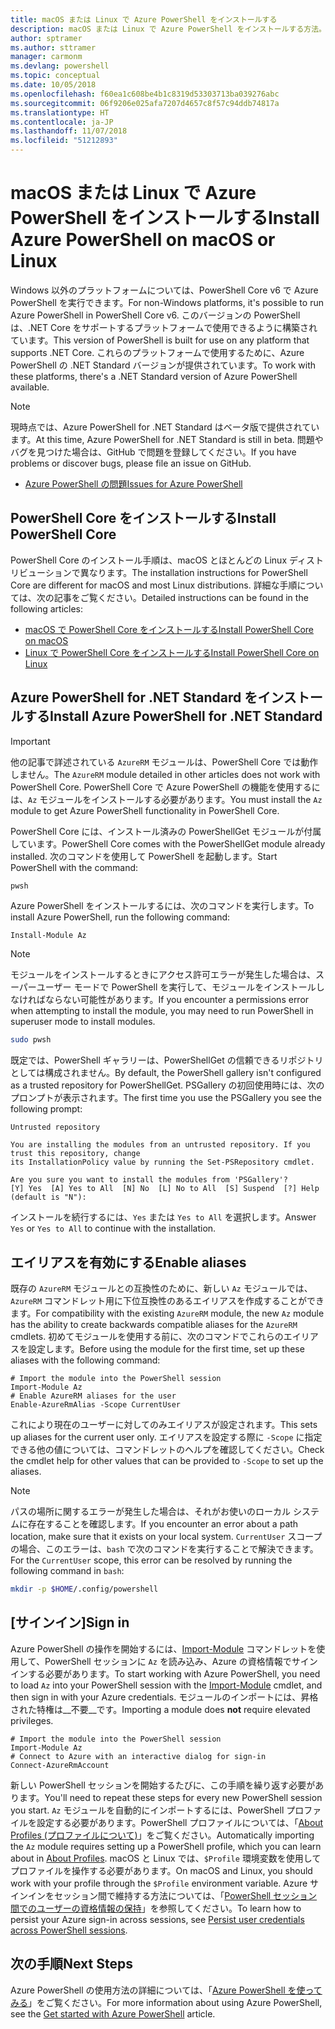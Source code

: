 ```yaml
---
title: macOS または Linux で Azure PowerShell をインストールする
description: macOS または Linux で Azure PowerShell をインストールする方法。
author: sptramer
ms.author: sttramer
manager: carmonm
ms.devlang: powershell
ms.topic: conceptual
ms.date: 10/05/2018
ms.openlocfilehash: f60ea1c608be4b1c8319d53303713ba039276abc
ms.sourcegitcommit: 06f9206e025afa7207d4657c8f57c94ddb74817a
ms.translationtype: HT
ms.contentlocale: ja-JP
ms.lasthandoff: 11/07/2018
ms.locfileid: "51212893"
---
```

# <a name="install-azure-powershell-on-macos-or-linux"></a><span data-ttu-id="36947-103">macOS または Linux で Azure PowerShell をインストールする</span><span class="sxs-lookup"><span data-stu-id="36947-103">Install Azure PowerShell on macOS or Linux</span></span>

<span data-ttu-id="36947-104">Windows 以外のプラットフォームについては、PowerShell Core v6 で Azure PowerShell を実行できます。</span><span class="sxs-lookup"><span data-stu-id="36947-104">For non-Windows platforms, it's possible to run Azure PowerShell in PowerShell Core v6.</span></span> <span data-ttu-id="36947-105">このバージョンの PowerShell は、.NET Core をサポートするプラットフォームで使用できるように構築されています。</span><span class="sxs-lookup"><span data-stu-id="36947-105">This version of PowerShell is built for use on any platform that supports .NET Core.</span></span> <span data-ttu-id="36947-106">これらのプラットフォームで使用するために、Azure PowerShell の .NET Standard バージョンが提供されています。</span><span class="sxs-lookup"><span data-stu-id="36947-106">To work with these platforms, there's a .NET Standard version of Azure PowerShell available.</span></span>

> [!NOTE]
> <span data-ttu-id="36947-107">現時点では、Azure PowerShell for .NET Standard はベータ版で提供されています。</span><span class="sxs-lookup"><span data-stu-id="36947-107">At this time, Azure PowerShell for .NET Standard is still in beta.</span></span>
> <span data-ttu-id="36947-108">問題やバグを見つけた場合は、GitHub で問題を登録してください。</span><span class="sxs-lookup"><span data-stu-id="36947-108">If you have problems or discover bugs, please file an issue on GitHub.</span></span>
>
> * [<span data-ttu-id="36947-109">Azure PowerShell の問題</span><span class="sxs-lookup"><span data-stu-id="36947-109">Issues for Azure PowerShell</span></span>](https://github.com/azure/azure-docs-powershell/issues)

## <a name="install-powershell-core"></a><span data-ttu-id="36947-110">PowerShell Core をインストールする</span><span class="sxs-lookup"><span data-stu-id="36947-110">Install PowerShell Core</span></span>

<span data-ttu-id="36947-111">PowerShell Core のインストール手順は、macOS とほとんどの Linux ディストリビューションで異なります。</span><span class="sxs-lookup"><span data-stu-id="36947-111">The installation instructions for PowerShell Core are different for macOS and most Linux distributions.</span></span>
<span data-ttu-id="36947-112">詳細な手順については、次の記事をご覧ください。</span><span class="sxs-lookup"><span data-stu-id="36947-112">Detailed instructions can be found in the following articles:</span></span>

* [<span data-ttu-id="36947-113">macOS で PowerShell Core をインストールする</span><span class="sxs-lookup"><span data-stu-id="36947-113">Install PowerShell Core on macOS</span></span>](/powershell/scripting/setup/installing-powershell-core-on-macos)
* [<span data-ttu-id="36947-114">Linux で PowerShell Core をインストールする</span><span class="sxs-lookup"><span data-stu-id="36947-114">Install PowerShell Core on Linux</span></span>](/powershell/scripting/setup/installing-powershell-core-on-linux)

## <a name="install-azure-powershell-for-net-standard"></a><span data-ttu-id="36947-115">Azure PowerShell for .NET Standard をインストールする</span><span class="sxs-lookup"><span data-stu-id="36947-115">Install Azure PowerShell for .NET Standard</span></span>

> [!IMPORTANT]
> <span data-ttu-id="36947-116">他の記事で詳述されている `AzureRM` モジュールは、PowerShell Core では動作しません。</span><span class="sxs-lookup"><span data-stu-id="36947-116">The `AzureRM` module detailed in other articles does not work with PowerShell Core.</span></span>
> <span data-ttu-id="36947-117">PowerShell Core で Azure PowerShell の機能を使用するには、`Az` モジュールをインストールする必要があります。</span><span class="sxs-lookup"><span data-stu-id="36947-117">You must install the `Az` module to get Azure PowerShell functionality in PowerShell Core.</span></span>

<span data-ttu-id="36947-118">PowerShell Core には、インストール済みの PowerShellGet モジュールが付属しています。</span><span class="sxs-lookup"><span data-stu-id="36947-118">PowerShell Core comes with the PowerShellGet module already installed.</span></span> <span data-ttu-id="36947-119">次のコマンドを使用して PowerShell を起動します。</span><span class="sxs-lookup"><span data-stu-id="36947-119">Start PowerShell with the command:</span></span>

```bash
pwsh
```

<span data-ttu-id="36947-120">Azure PowerShell をインストールするには、次のコマンドを実行します。</span><span class="sxs-lookup"><span data-stu-id="36947-120">To install Azure PowerShell, run the following command:</span></span>

```powershell-interactive
Install-Module Az
```

> [!NOTE]
> <span data-ttu-id="36947-121">モジュールをインストールするときにアクセス許可エラーが発生した場合は、スーパーユーザー モードで PowerShell を実行して、モジュールをインストールしなければならない可能性があります。</span><span class="sxs-lookup"><span data-stu-id="36947-121">If you encounter a permissions error when attempting to install the module, you may need to run PowerShell in superuser mode to install modules.</span></span>
>
> ```bash
> sudo pwsh
> ```

<span data-ttu-id="36947-122">既定では、PowerShell ギャラリーは、PowerShellGet の信頼できるリポジトリとしては構成されません。</span><span class="sxs-lookup"><span data-stu-id="36947-122">By default, the PowerShell gallery isn't configured as a trusted repository for PowerShellGet.</span></span> <span data-ttu-id="36947-123">PSGallery の初回使用時には、次のプロンプトが表示されます。</span><span class="sxs-lookup"><span data-stu-id="36947-123">The first time you use the PSGallery you see the following prompt:</span></span>

```output
Untrusted repository

You are installing the modules from an untrusted repository. If you trust this repository, change
its InstallationPolicy value by running the Set-PSRepository cmdlet.

Are you sure you want to install the modules from 'PSGallery'?
[Y] Yes  [A] Yes to All  [N] No  [L] No to All  [S] Suspend  [?] Help (default is "N"):
```

<span data-ttu-id="36947-124">インストールを続行するには、`Yes` または `Yes to All` を選択します。</span><span class="sxs-lookup"><span data-stu-id="36947-124">Answer `Yes` or `Yes to All` to continue with the installation.</span></span>

## <a name="enable-aliases"></a><span data-ttu-id="36947-125">エイリアスを有効にする</span><span class="sxs-lookup"><span data-stu-id="36947-125">Enable aliases</span></span>

<span data-ttu-id="36947-126">既存の `AzureRM` モジュールとの互換性のために、新しい `Az` モジュールでは、`AzureRM` コマンドレット用に下位互換性のあるエイリアスを作成することができます。</span><span class="sxs-lookup"><span data-stu-id="36947-126">For compatibility with the existing `AzureRM` module, the new `Az` module has the ability to create backwards compatible aliases for the `AzureRM` cmdlets.</span></span> <span data-ttu-id="36947-127">初めてモジュールを使用する前に、次のコマンドでこれらのエイリアスを設定します。</span><span class="sxs-lookup"><span data-stu-id="36947-127">Before using the module for the first time, set up these aliases with the following command:</span></span>

```powershell-interactive
# Import the module into the PowerShell session
Import-Module Az
# Enable AzureRM aliases for the user
Enable-AzureRmAlias -Scope CurrentUser
```

<span data-ttu-id="36947-128">これにより現在のユーザーに対してのみエイリアスが設定されます。</span><span class="sxs-lookup"><span data-stu-id="36947-128">This sets up aliases for the current user only.</span></span> <span data-ttu-id="36947-129">エイリアスを設定する際に `-Scope` に指定できる他の値については、コマンドレットのヘルプを確認してください。</span><span class="sxs-lookup"><span data-stu-id="36947-129">Check the cmdlet help for other values that can be provided to `-Scope` to set up the aliases.</span></span>

> [!NOTE]
> <span data-ttu-id="36947-130">パスの場所に関するエラーが発生した場合は、それがお使いのローカル システムに存在することを確認します。</span><span class="sxs-lookup"><span data-stu-id="36947-130">If you encounter an error about a path location, make sure that it exists on your local system.</span></span> <span data-ttu-id="36947-131">`CurrentUser` スコープの場合、このエラーは、`bash` で次のコマンドを実行することで解決できます。</span><span class="sxs-lookup"><span data-stu-id="36947-131">For the `CurrentUser` scope, this error can be resolved by running the following command in `bash`:</span></span>
>
> ```bash
> mkdir -p $HOME/.config/powershell
> ```

## <a name="sign-in"></a><span data-ttu-id="36947-132">[サインイン]</span><span class="sxs-lookup"><span data-stu-id="36947-132">Sign in</span></span>

<span data-ttu-id="36947-133">Azure PowerShell の操作を開始するには、[Import-Module](/powershell/module/Microsoft.PowerShell.Core/Import-Module) コマンドレットを使用して、PowerShell セッションに `Az` を読み込み、Azure の資格情報でサインインする必要があります。</span><span class="sxs-lookup"><span data-stu-id="36947-133">To start working with Azure PowerShell, you need to load `Az` into your PowerShell session with the [Import-Module](/powershell/module/Microsoft.PowerShell.Core/Import-Module) cmdlet, and then sign in with your Azure credentials.</span></span> <span data-ttu-id="36947-134">モジュールのインポートには、昇格された特権は__不要__です。</span><span class="sxs-lookup"><span data-stu-id="36947-134">Importing a module does __not__ require elevated privileges.</span></span>

```powershell-interactive
# Import the module into the PowerShell session
Import-Module Az
# Connect to Azure with an interactive dialog for sign-in
Connect-AzureRmAccount
```

<span data-ttu-id="36947-135">新しい PowerShell セッションを開始するたびに、この手順を繰り返す必要があります。</span><span class="sxs-lookup"><span data-stu-id="36947-135">You'll need to repeat these steps for every new PowerShell session you start.</span></span> <span data-ttu-id="36947-136">`Az` モジュールを自動的にインポートするには、PowerShell プロファイルを設定する必要があります。PowerShell プロファイルについては、「[About Profiles (プロファイルについて)](/powershell/module/microsoft.powershell.core/about/about_profiles)」をご覧ください。</span><span class="sxs-lookup"><span data-stu-id="36947-136">Automatically importing the `Az` module requires setting up a PowerShell profile, which you can learn about in [About Profiles](/powershell/module/microsoft.powershell.core/about/about_profiles).</span></span>
<span data-ttu-id="36947-137">macOS と Linux では、`$Profile` 環境変数を使用してプロファイルを操作する必要があります。</span><span class="sxs-lookup"><span data-stu-id="36947-137">On macOS and Linux, you should work with your profile through the `$Profile` environment variable.</span></span> <span data-ttu-id="36947-138">Azure サインインをセッション間で維持する方法については、「[PowerShell セッション間でのユーザーの資格情報の保持](context-persistence.md)」を参照してください。</span><span class="sxs-lookup"><span data-stu-id="36947-138">To learn how to persist your Azure sign-in across sessions, see [Persist user credentials across PowerShell sessions](context-persistence.md).</span></span>

## <a name="next-steps"></a><span data-ttu-id="36947-139">次の手順</span><span class="sxs-lookup"><span data-stu-id="36947-139">Next Steps</span></span>

<span data-ttu-id="36947-140">Azure PowerShell の使用方法の詳細については、「[Azure PowerShell を使ってみる](get-started-azureps.md)」をご覧ください。</span><span class="sxs-lookup"><span data-stu-id="36947-140">For more information about using Azure PowerShell, see the [Get started with Azure PowerShell](get-started-azureps.md) article.</span></span>
